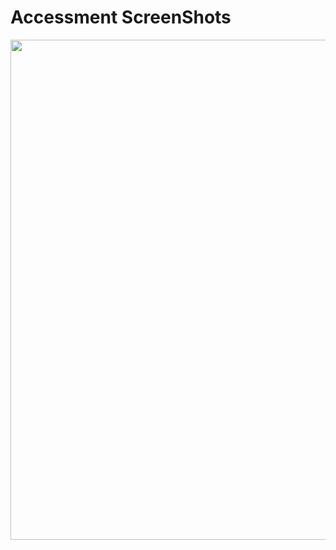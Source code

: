 # Accessment ScreenShots
<img src="https://github.com/demola234/Interview-Accessment/blob/main/screenshot/Lekki%20Properties.png" width="800">
